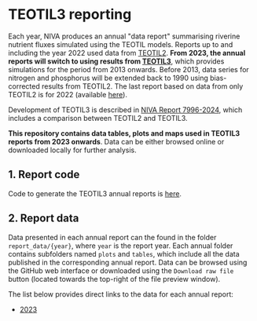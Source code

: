 # TEOTIL3 reporting

Each year, NIVA produces an annual "data report" summarising riverine nutrient fluxes simulated using the TEOTIL models. Reports up to and including the year 2022 used data from [TEOTIL2](https://nivanorge.github.io/teotil2/). **From 2023, the annual reports will switch to using results from [TEOTIL3](https://nivanorge.github.io/teotil3/)**, which provides simulations for the period from 2013 onwards. Before 2013, data series for nitrogen and phosphorus will be extended back to 1990 using bias-corrected results from TEOTIL2. The last report based on data from only TEOTIL2 is for 2022 (available [here](https://www.miljodirektoratet.no/publikasjoner/2024/mars-2024/kildefordelte-tilforsler-av-nitrogen-og-fosfor-til-norske-kystomrader-i-2022/)).

Development of TEOTIL3 is described in [NIVA Report 7996-2024](https://niva.brage.unit.no/niva-xmlui/handle/11250/3155374), which includes a comparison between TEOTIL2 and TEOTIL3.

**This repository contains data tables, plots and maps used in TEOTIL3 reports from 2023 onwards**. Data can be either browsed online or downloaded locally for further analysis.

## 1. Report code

Code to generate the TEOTIL3 annual reports is [here](./code).

## 2. Report data

Data presented in each annual report can the found in the folder `report_data/{year}`, where `year` is the report year. Each annual folder contains subfolders named `plots` and `tables`, which include all the data published in the corresponding annual report. Data can be browsed using the GitHub web interface or downloaded using the `Download raw file` button (located towards the top-right of the file preview window).

The list below provides direct links to the data for each annual report:

 * [2023](./report_data/2023)